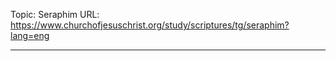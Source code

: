 Topic: Seraphim
URL: https://www.churchofjesuschrist.org/study/scriptures/tg/seraphim?lang=eng

---

